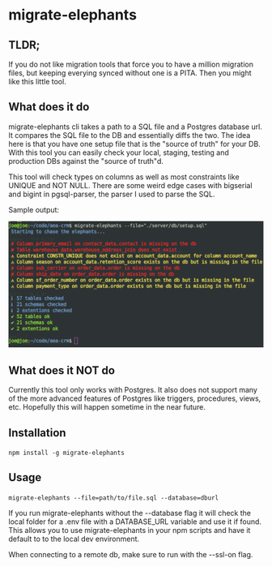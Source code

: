# migrate-elephants

## TLDR;

If you do not like migration tools that force you to have a million migration files, but keeping everying synced without one is a PITA. Then you might like this little tool.

## What does it do

migrate-elephants cli takes a path to a SQL file and a Postgres database url. It compares the SQL file to the DB and essentially diffs the two. The idea here is that you have one setup file that is the "source of truth" for your DB. With this tool you can easily check your local, staging, testing and production DBs against the "source of truth"d.

This tool will check types on columns as well as most constraints like UNIQUE and NOT NULL. There are some weird edge cases with bigserial and bigint in pgsql-parser, the parser I used to parse the SQL.

Sample output:

![screen shot](https://github.com/Joe-Blow/migrate-elephants/raw/main/images/Screenshot.png)

## What does it NOT do

Currently this tool only works with Postgres. It also does not support many of the more advanced features of Postgres like triggers, procedures, views, etc. Hopefully this will happen sometime in the near future.

## Installation

`npm install -g migrate-elephants`

## Usage

`migrate-elephants --file=path/to/file.sql --database=dburl`

If you run migrate-elephants without the --database flag it will check the local folder for a .env file with a DATABASE_URL variable and use it if found. This allows you to use migrate-elephants in your npm scripts and have it default to to the local dev environment.

When connecting to a remote db, make sure to run with the --ssl-on flag.
